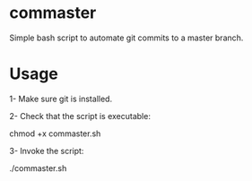 # commaster #

Simple bash script to automate git commits to a master branch.

# Usage #

1- Make sure git is installed.

2- Check that the script is executable:

chmod +x commaster.sh

3- Invoke the script:

./commaster.sh
